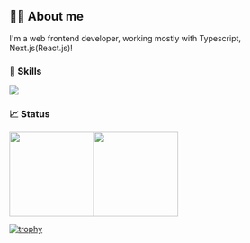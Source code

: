 ## 💁‍♂️ About me
I'm a web frontend developer, working mostly with Typescript, Next.js(React.js)!

### 🚀 Skills
<p dir="auto">
  <a href="https://skillicons.dev">
    <img src="https://skillicons.dev/icons?i=ts,js,wordpress,nodejs,html,css,sass,tailwind,react,nextjs,express,docker,aws,graphql,mysql,postgres,mongodb,supabase,jest,npm,yarn,bun,webpack&perline=10" />
  </a>
</p>

### 📈 Status
<div style="display: flex; align-items: center;">
  <img src="https://github-readme-stats.vercel.app/api/top-langs/?username=Kang-Yuchan&count_private=true&layout=compact&theme=tokyonight" height="150px" />
  <img src="https://github-readme-stats.vercel.app/api?username=Kang-Yuchan&count_private=true&show_icons=true&theme=tokyonight" height="150px" />
</div>

[![trophy](https://github-profile-trophy.vercel.app/?username=Kang-Yuchan&theme=onedark&column=7)](https://github.com/ryo-ma/github-profile-trophy)
